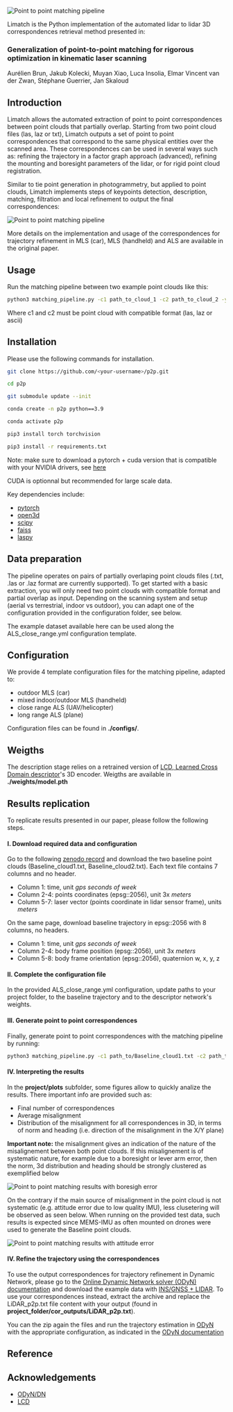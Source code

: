 
![Point to point matching pipeline](./media/limatch.png)

Limatch is the Python implementation of the automated lidar to lidar 3D correspondences retrieval method presented in:

### Generalization of point-to-point matching for rigorous optimization in kinematic laser scanning
Aurélien Brun, Jakub Kolecki, Muyan Xiao, Luca Insolia, Elmar Vincent van der Zwan, Stéphane Guerrier, Jan Skaloud

## Introduction

Limatch allows the automated extraction of point to point correspondences between point clouds that partially overlap. Starting from two point cloud files (las, laz or txt), Limatch outputs a set of point to point correspondences that correspond to the same physical entities over the scanned area. These correspondences can be used in several ways such as: refining the trajectory in a factor graph approach (advanced), refining the mounting and boresight parameters of the lidar, or for rigid point cloud registration.

Similar to tie point generation in photogrammetry, but applied to point clouds, Limatch implements steps of keypoints detection, description, matching, filtration and local refinement to output the final correspondences:

![Point to point matching pipeline](./media/p2p_pipeline.png)

More details on the implementation and usage of the correspondences for trajectory refinement in MLS (car), MLS (handheld) and ALS are available in the original paper.

## Usage 

Run the matching pipeline between two example point clouds like this:

```bash
python3 matching_pipeline.py -c1 path_to_cloud_1 -c2 path_to_cloud_2 -y path_to_config.yml

```

Where c1 and c2 must be point cloud with compatible format (las, laz or ascii)

## Installation

Please use the following commands for installation.


```bash
git clone https://github.com/<your-username>/p2p.git

cd p2p

git submodule update --init

conda create -n p2p python==3.9

conda activate p2p

pip3 install torch torchvision

pip3 install -r requirements.txt
```
Note: make sure to download a pytorch + cuda version that is compatible with your NVIDIA drivers, see [here](https://pytorch.org/get-started/previous-versions/)

CUDA is optionnal but recommended for large scale data.

Key dependencies include: 

- [pytorch](https://pytorch.org/)
- [open3d](http://www.open3d.org/)
- [scipy](https://scipy.org/)
- [faiss](https://github.com/facebookresearch/faiss)
- [laspy](https://laspy.readthedocs.io/)

## Data preparation 

The pipeline operates on pairs of partially overlaping point clouds files (.txt, .las or .laz format are currently supported). To get started with a basic extraction, you will only need two point clouds with compatible format and partial overlap as input. Depending on the scanning system and setup (aerial vs terrestrial, indoor vs outdoor), you can adapt one of the configuration provided in the configuration folder, see below.

The example dataset available here can be used along the ALS_close_range.yml configuration template.


## Configuration

We provide 4 template configuration files for the matching pipeline, adapted to:

- outdoor MLS (car)
- mixed indoor/outdoor MLS (handheld)
- close range ALS (UAV/helicopter)
- long range ALS (plane)

Configuration files can be found in **./configs/**.

## Weigths

The description stage relies on a retrained version of [LCD, Learned Cross Domain descriptor](https://github.com/hkust-vgd/lcd)'s 3D encoder. Weigths are available in **./weights/model.pth**

## Results replication

To replicate results presented in our paper, please follow the following steps.

#### I. Download required data and configuration
 Go to the following [zenodo record](https://zenodo.org/records/13929655) and download the two baseline point clouds (Baseline_cloud1.txt, Baseline_cloud2.txt). Each text file contains 7 columns and  no header.
- Column 1: time, unit *gps seconds of week*
- Column 2-4: points coordinates (epsg::2056), unit 3x *meters*
- Column 5-7: laser vector (points coordinate in lidar sensor frame), units *meters*  

On the same page, download baseline trajectory in epsg::2056 with 8 columns, no headers.
- Column 1: time, unit *gps seconds of week*
- Column 2-4: body frame position (epsg::2056), unit 3x *meters*
- Column 5-8: body frame orientation (epsg::2056), quaternion w, x, y, z

#### II. Complete the configuration file

In the provided ALS_close_range.yml configuration, update paths to your project folder, to the baseline trajectory and to the descriptor network's weights. 

#### III. Generate point to point correspondences 

Finally, generate point to point correspondences with the matching pipeline by running:

```bash
python3 matching_pipeline.py -c1 path_to/Baseline_cloud1.txt -c2 path_to/Baseline_cloud1.txt -y ALS_close_range.yml

```

#### IV. Interpreting the results

In the **project/plots** subfolder, some figures allow to quickly analize the results.
There important info are provided such as:
- Final number of correspondences
- Average misalignment
- Distribution of the misalignment for all correspondences in 3D, in terms of norm and heading (i.e. direction of the misalignment in the X/Y plane)

**Important note:** the misalignment gives an indication of the nature of the misalignement between both point clouds. If this misalignement is of systematic nature, for example due to a boresight or lever arm error, then the norm, 3d distribution and heading should be strongly clustered as exemplified below


![Point to point matching results with boresigh error](./media/stats_bor.png)

On the contrary if the main source of misalignment in the point cloud is not systematic (e.g. attitude error due to low quality IMU), less clusetering will be observed as seen below. When running on the provided test data, such results is expected since MEMS-IMU as often mounted on drones were used to generate the Baseline point clouds.

![Point to point matching results with attitude error](./media/stats_nav.png)

#### IV. Refine the trajectory using the correspondences

To use the output correspondences for trajectory refinement in Dynamic Network, please go to the [Online Dynamic Network solver (ODyN) documentation](https://github.com/SMAC-Group/ODyN) and download the example data with [INS/GNSS + LIDAR](https://github.com/SMAC-Group/ODyN/raw/master/data/vallet/INS+lidar.zip). To use your correspondences instead, extract the archive and replace the LiDAR_p2p.txt file content with your output (found in **project_folder/cor_outputs/LiDAR_p2p.txt**). 

You can the zip again the files and run the trajectory estimation in [ODyN](https://odyn.epfl.ch/) with the appropriate configuration, as indicated in the [ODyN documentation](https://github.com/SMAC-Group/ODyN)

## Reference

## Acknowledgements

- [ODyN/DN](odyn.epfl.ch/)
- [LCD](https://github.com/hkust-vgd/lcd)
